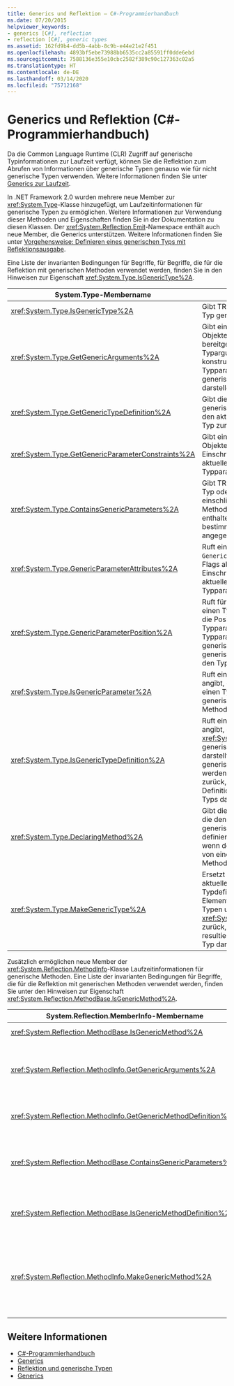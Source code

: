 ```yaml
---
title: Generics und Reflektion – C#-Programmierhandbuch
ms.date: 07/20/2015
helpviewer_keywords:
- generics [C#], reflection
- reflection [C#], generic types
ms.assetid: 162fd9b4-dd5b-4abb-8c9b-e44e21e2f451
ms.openlocfilehash: 4893bf5ebe73988bb6535cc2a85591ff0dde6ebd
ms.sourcegitcommit: 7588136e355e10cbc2582f389c90c127363c02a5
ms.translationtype: HT
ms.contentlocale: de-DE
ms.lasthandoff: 03/14/2020
ms.locfileid: "75712168"
---
```

# <a name="generics-and-reflection-c-programming-guide"></a>Generics und Reflektion (C#-Programmierhandbuch)
Da die Common Language Runtime (CLR) Zugriff auf generische Typinformationen zur Laufzeit verfügt, können Sie die Reflektion zum Abrufen von Informationen über generische Typen genauso wie für nicht generische Typen verwenden. Weitere Informationen finden Sie unter [Generics zur Laufzeit](./generics-in-the-run-time.md).  
  
 In .NET Framework 2.0 wurden mehrere neue Member zur <xref:System.Type>-Klasse hinzugefügt, um Laufzeitinformationen für generische Typen zu ermöglichen. Weitere Informationen zur Verwendung dieser Methoden und Eigenschaften finden Sie in der Dokumentation zu diesen Klassen. Der <xref:System.Reflection.Emit>-Namespace enthält auch neue Member, die Generics unterstützen. Weitere Informationen finden Sie unter [Vorgehensweise: Definieren eines generischen Typs mit Reflektionsausgabe](../../../framework/reflection-and-codedom/how-to-define-a-generic-type-with-reflection-emit.md).  
  
 Eine Liste der invarianten Bedingungen für Begriffe, für Begriffe, die für die Reflektion mit generischen Methoden verwendet werden, finden Sie in den Hinweisen zur Eigenschaft <xref:System.Type.IsGenericType%2A>.  
  
|System.Type-Membername|Beschreibung|  
|-----------------------------|-----------------|  
|<xref:System.Type.IsGenericType%2A>|Gibt TRUE zurück, wenn ein Typ generisch ist|  
|<xref:System.Type.GetGenericArguments%2A>|Gibt ein Array von `Type`-Objekten zurück, die die bereitgestellten Typargumente für einen konstruierten Typ oder die Typparameter einer generischen Typdefinition darstellen|  
|<xref:System.Type.GetGenericTypeDefinition%2A>|Gibt die zugrunde liegende generische Typdefinition für den aktuellen konstruierten Typ zurück|  
|<xref:System.Type.GetGenericParameterConstraints%2A>|Gibt ein Array von `Type`-Objekten zurück, die die Einschränkungen für den aktuellen generischen Typparameter darstellen.|  
|<xref:System.Type.ContainsGenericParameters%2A>|Gibt TRUE zurück, wenn der Typ oder einer seiner einschließenden Typen oder Methoden Typparameter enthalten, für die keine bestimmten Typen angegeben wurden|  
|<xref:System.Type.GenericParameterAttributes%2A>|Ruft eine Kombination von `GenericParameterAttributes`-Flags ab, die die speziellen Einschränkungen des aktuellen generischen Typparameters beschreiben|  
|<xref:System.Type.GenericParameterPosition%2A>|Ruft für ein `Type`-Objekt, das einen Typparameter darstellt, die Position des Typparameters in der Typparameterliste des generischen Typs oder der generischen Methode, die den Typparameter deklariert|  
|<xref:System.Type.IsGenericParameter%2A>|Ruft einen Wert ab, der angibt, ob der aktuelle `Type` einen Typparameter einer generischen Typ- oder Methodendefinition darstellt|  
|<xref:System.Type.IsGenericTypeDefinition%2A>|Ruft einen Wert ab, der angibt, ob der aktuelle <xref:System.Type> eine generische Typdefinition darstellt, aus der andere generische Typen konstruiert werden können. Gibt TRUE zurück, wenn der Typ die Definition eines generischen Typs darstellt|  
|<xref:System.Type.DeclaringMethod%2A>|Gibt die generische Methode, die den aktuellen generischen Typparameter definiert, oder null zurück, wenn der Typparameter nicht von einer generischen Methode definiert wurde|  
|<xref:System.Type.MakeGenericType%2A>|Ersetzt die Typparameter der aktuellen generischen Typdefinition durch die Elemente eines Arrays von Typen und gibt ein <xref:System.Type>-Objekt zurück, das den resultierenden konstruierten Typ darstellt.|  
  
 Zusätzlich ermöglichen neue Member der <xref:System.Reflection.MethodInfo>-Klasse Laufzeitinformationen für generische Methoden. Eine Liste der invarianten Bedingungen für Begriffe, die für die Reflektion mit generischen Methoden verwendet werden, finden Sie unter den Hinweisen zur Eigenschaft <xref:System.Reflection.MethodBase.IsGenericMethod%2A>.  
  
|System.Reflection.MemberInfo-Membername|Beschreibung|  
|----------------------------------------------|-----------------|  
|<xref:System.Reflection.MethodBase.IsGenericMethod%2A>|Gibt TRUE zurück, wenn eine Methode generisch ist|  
|<xref:System.Reflection.MethodInfo.GetGenericArguments%2A>|Gibt ein Array von Type-Objekten zurück, die die Typargumente einer konstruierten generischen Methode oder die Typparameter einer generischen Methodendefinition darstellen|  
|<xref:System.Reflection.MethodInfo.GetGenericMethodDefinition%2A>|Gibt die zugrunde liegende generische Methodendefinition für die aktuelle konstruierte Methode zurück|  
|<xref:System.Reflection.MethodBase.ContainsGenericParameters%2A>|Gibt TRUE zurück, wenn die Methode oder einer ihrer einschließenden Typen Typparameter enthält, für die keine bestimmten Typen angegeben wurden|  
|<xref:System.Reflection.MethodBase.IsGenericMethodDefinition%2A>|Gibt TRUE zurück, wenn die aktuelle <xref:System.Reflection.MethodInfo> die Definition eines generischen Typs darstellt|  
|<xref:System.Reflection.MethodInfo.MakeGenericMethod%2A>|Ersetzt die Typparameter der aktuellen generischen Methodendefinition durch die Elemente eines Arrays von Typen und gibt ein <xref:System.Reflection.MethodInfo>-Objekt zurück, das die sich ergebende konstruierte Methode darstellt.|  
  
## <a name="see-also"></a>Weitere Informationen

- [C#-Programmierhandbuch](../index.md)
- [Generics](./index.md)
- [Reflektion und generische Typen](../../../framework/reflection-and-codedom/reflection-and-generic-types.md)
- [Generics](../../../standard/generics/index.md)
